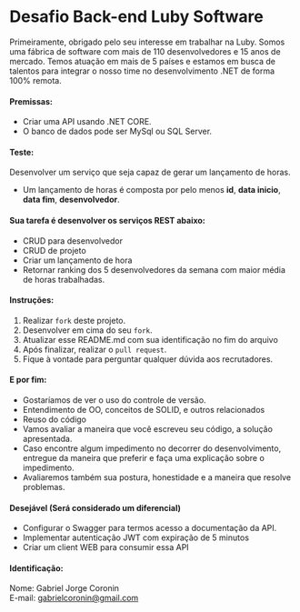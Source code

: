 # Desafio Back-end Luby Software
Primeiramente, obrigado pelo seu interesse em trabalhar na Luby. Somos uma fábrica de software com mais de 110 desenvolvedores e 15 anos de mercado. Temos atuação em mais de 5 países e estamos em busca de talentos para integrar o nosso time no desenvolvimento .NET de forma 100% remota.

#### Premissas:
- Criar uma API usando .NET CORE.
- O banco de dados pode ser  MySql ou SQL Server.

#### Teste:
Desenvolver um serviço que seja capaz de gerar um lançamento de horas.
- Um lançamento de horas é composta por pelo menos **id**, **data inicio**, **data fim**, **desenvolvedor**.

#### Sua tarefa é desenvolver os serviços REST abaixo:
- CRUD para desenvolvedor
- CRUD de projeto
- Criar um lançamento de hora
- Retornar ranking dos 5 desenvolvedores da semana com maior média de horas trabalhadas.

#### Instruções:
1. Realizar `fork` deste projeto.
2. Desenvolver em cima do seu `fork`.
3. Atualizar esse README.md com sua identificação no fim do arquivo
4. Após finalizar, realizar o `pull request`.
5. Fique à vontade para perguntar qualquer dúvida aos recrutadores.

#### E por fim:
- Gostaríamos de ver o uso do controle de versão.
- Entendimento de OO, conceitos de SOLID, e outros relacionados
- Reuso do código
- Vamos avaliar a maneira que você escreveu seu código, a solução apresentada.
- Caso encontre algum impedimento no decorrer do desenvolvimento, entregue da maneira que preferir e faça uma explicação sobre o impedimento.
- Avaliaremos também sua postura, honestidade e a maneira que resolve problemas.

#### Desejável (Será considerado um diferencial)
- Configurar o Swagger para termos acesso a documentação da API.
- Implementar autenticação JWT com expiração de 5 minutos
- Criar um client WEB para consumir essa API 

#### Identificação:
Nome: Gabriel Jorge Coronin<br/>
E-mail: gabrielcoronin@gmail.com
